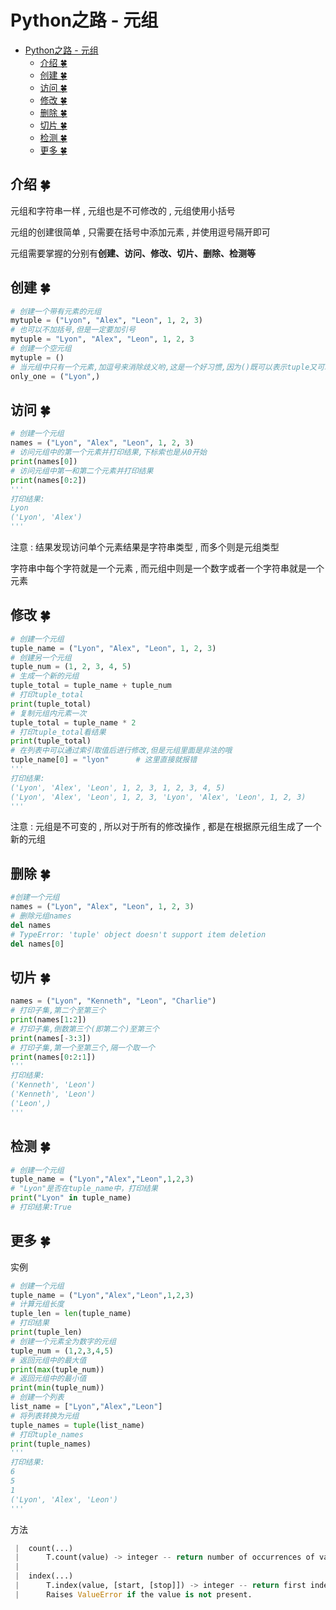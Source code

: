 # Python之路 - 元组
<!-- TOC -->

- [Python之路 - 元组](#python之路---元组)
    - [介绍  🍀](#介绍--🍀)
    - [创建  🍀](#创建--🍀)
    - [访问  🍀](#访问--🍀)
    - [修改  🍀](#修改--🍀)
    - [删除  🍀](#删除--🍀)
    - [切片  🍀](#切片--🍀)
    - [检测  🍀](#检测--🍀)
    - [更多  🍀](#更多--🍀)

<!-- /TOC -->
## 介绍  🍀

元组和字符串一样 , 元组也是不可修改的 , 元组使用小括号

元组的创建很简单 , 只需要在括号中添加元素 , 并使用逗号隔开即可

元组需要掌握的分别有**创建、访问、修改、切片、删除、检测等**

## 创建  🍀

```python
# 创建一个带有元素的元组
mytuple = ("Lyon", "Alex", "Leon", 1, 2, 3)
# 也可以不加括号,但是一定要加引号
mytuple = "Lyon", "Alex", "Leon", 1, 2, 3
# 创建一个空元组
mytuple = ()
# 当元组中只有一个元素,加逗号来消除歧义哟,这是一个好习惯,因为()既可以表示tuple又可以表示数学公式中的小括号
only_one = ("Lyon",)
```

## 访问  🍀

```python
# 创建一个元组
names = ("Lyon", "Alex", "Leon", 1, 2, 3)
# 访问元组中的第一个元素并打印结果,下标索也是从0开始
print(names[0]) 
# 访问元组中第一和第二个元素并打印结果
print(names[0:2])
'''
打印结果:
Lyon
('Lyon', 'Alex')
'''
```

注意 : 结果发现访问单个元素结果是字符串类型 , 而多个则是元组类型

字符串中每个字符就是一个元素 , 而元组中则是一个数字或者一个字符串就是一个元素

## 修改  🍀

```python
# 创建一个元组
tuple_name = ("Lyon", "Alex", "Leon", 1, 2, 3)
# 创建另一个元组
tuple_num = (1, 2, 3, 4, 5)
# 生成一个新的元组
tuple_total = tuple_name + tuple_num
# 打印tuple_total
print(tuple_total) 
# 复制元组内元素一次
tuple_total = tuple_name * 2
# 打印tuple_total看结果
print(tuple_total)     
# 在列表中可以通过索引取值后进行修改,但是元组里面是非法的哦
tuple_name[0] = "lyon"      # 这里直接就报错
'''
打印结果:
('Lyon', 'Alex', 'Leon', 1, 2, 3, 1, 2, 3, 4, 5)
('Lyon', 'Alex', 'Leon', 1, 2, 3, 'Lyon', 'Alex', 'Leon', 1, 2, 3)
'''
```

注意 : 元组是不可变的 , 所以对于所有的修改操作 , 都是在根据原元组生成了一个新的元组

## 删除  🍀

```python
#创建一个元组
names = ("Lyon", "Alex", "Leon", 1, 2, 3)
# 删除元组names
del names
# TypeError: 'tuple' object doesn't support item deletion
del names[0] 
```

## 切片  🍀

```python
names = ("Lyon", "Kenneth", "Leon", "Charlie")
# 打印子集,第二个至第三个
print(names[1:2])
# 打印子集,倒数第三个(即第二个)至第三个
print(names[-3:3])
# 打印子集,第一个至第三个,隔一个取一个
print(names[0:2:1])
'''
打印结果:
('Kenneth', 'Leon')
('Kenneth', 'Leon')
('Leon',)
'''
```

## 检测  🍀

```python
# 创建一个元组
tuple_name = ("Lyon","Alex","Leon",1,2,3)
# "Lyon"是否在tuple_name中，打印结果
print("Lyon" in tuple_name)
# 打印结果:True
```

## 更多  🍀

实例

```python
# 创建一个元组
tuple_name = ("Lyon","Alex","Leon",1,2,3)
# 计算元组长度
tuple_len = len(tuple_name)     
# 打印结果
print(tuple_len)     
# 创建一个元素全为数字的元组
tuple_num = (1,2,3,4,5)
# 返回元组中的最大值
print(max(tuple_num))      
# 返回元组中的最小值
print(min(tuple_num))     
# 创建一个列表
list_name = ["Lyon","Alex","Leon"]
# 将列表转换为元组
tuple_names = tuple(list_name)
# 打印tuple_names
print(tuple_names)     
'''
打印结果:
6
5
1
('Lyon', 'Alex', 'Leon')
'''
```

方法

```python
 |  count(...)
 |      T.count(value) -> integer -- return number of occurrences of value
 |
 |  index(...)
 |      T.index(value, [start, [stop]]) -> integer -- return first index of value.
 |      Raises ValueError if the value is not present.
```